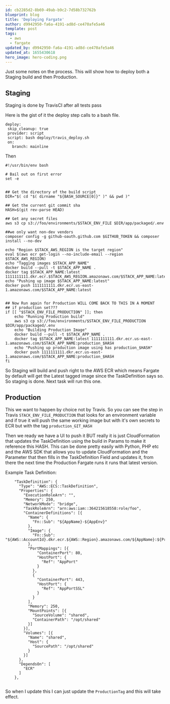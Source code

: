```yaml
---
id: cb2285d2-8b69-49ab-b9c2-7d58b732762b
blueprint: blog
title: 'Deploying Fargate'
author: d9942950-fa6a-4191-ad8d-ce470afe5a46
template: post
tags:
  - aws
  - fargate
updated_by: d9942950-fa6a-4191-ad8d-ce470afe5a46
updated_at: 1655430618
hero_image: hero-coding.png
---
```

Just some notes on the process. This will show how to deploy both a Staging build and then Production.

## Staging
Staging is done by TravisCI after all tests pass 

Here is the gist of it the deploy step calls to a bash file.

```
deploy:
 skip_cleanup: true
 provider: script
 script: bash deploy/travis_deploy.sh
 on:
   branch: mainline
```

Then

```
#!/usr/bin/env bash

# Bail out on first error
set -e


## Get the directory of the build script
DIR="$( cd "$( dirname "${BASH_SOURCE[0]}" )" && pwd )"

## Get the current git commit sha
HASH=$(git rev-parse HEAD)

## Get any secret files
aws s3 cp s3://foo/environments/$STACK_ENV_FILE $DIR/app/packaged/.env

##we only want non-dev vendors
composer config -g github-oauth.github.com $GITHUB_TOKEN && composer install --no-dev

echo "Region $STACK_AWS_REGION is the target region"
eval $(aws ecr get-login --no-include-email --region $STACK_AWS_REGION)
echo "Tagging images $STACK_APP_NAME"
docker build --pull -t $STACK_APP_NAME .
docker tag $STACK_APP_NAME:latest 1111111111.dkr.ecr.$STACK_AWS_REGION.amazonaws.com/$STACK_APP_NAME:latest
echo "Pushing up image $STACK_APP_NAME:latest"
docker push 1111111111.dkr.ecr.us-east-1.amazonaws.com/$STACK_APP_NAME:latest


## Now Run again for Production WILL COME BACK TO THIS IN A MOMENT
## if production set???
if [[ "$STACK_ENV_FILE_PRODUCTION" ]]; then
    echo "Running Production build"
    aws s3 cp s3://foo/environments/$STACK_ENV_FILE_PRODUCTION $DIR/app/packaged/.env
    echo "Building Production Image"
    docker build --pull -t $STACK_APP_NAME .
    docker tag $STACK_APP_NAME:latest 1111111111.dkr.ecr.us-east-1.amazonaws.com/$STACK_APP_NAME:production_$HASH
    echo "Pushing up production image using has production_$HASH"
    docker push 1111111111.dkr.ecr.us-east-1.amazonaws.com/$STACK_APP_NAME:production_$HASH
fi
```

So Staging will build and push right to the AWS ECR which means Fargate by default will get the Latest tagged image since the TaskDefinition says so. So staging is done. Next task will run this one.

## Production
This we want to happen by choice not by Travis. So you can see the step in Travis `STACK_ENV_FILE_PRODUCTION` that looks for an environment variable and if true it will push the same working image but with it's own secrets to ECR but with the tag `production_GIT_HASH`

Then we ready we have a UI to push it BUT really it is just CloudFormation that updates the TaskDefinition using the build in Params to make it reference this HASH. This can be done pretty easily with Python, PHP etc and the AWS SDK that allows you to update CloudFormation and the Parameter that then fills in the TaskDefinition Field and updates it, from there the next time the Production Fargate runs it runs that latest version.

Example Task Definition:

```
    "TaskDefinition": {
      "Type": "AWS::ECS::TaskDefinition",
      "Properties": {
        "ExecutionRoleArn": "",
        "Memory": 250,
        "NetworkMode": "bridge",
        "TaskRoleArn": "arn:aws:iam::364215618558:role/foo",
        "ContainerDefinitions": [{
          "Name": {
            "Fn::Sub": "${AppName}-${AppEnv}"
          },
          "Image": {
            "Fn::Sub": "${AWS::AccountId}.dkr.ecr.${AWS::Region}.amazonaws.com/${AppName}:${ProductionTag}"
          },
          "PortMappings": [{
              "ContainerPort": 80,
              "HostPort": {
                "Ref": "AppPort"
              }
            },
            {
              "ContainerPort": 443,
              "HostPort": {
                "Ref": "AppPortSSL"
              }
            }
          ],
          "Memory": 250,
          "MountPoints": [{
            "SourceVolume": "shared",
            "ContainerPath": "/opt/shared"
          }]
        }],
        "Volumes": [{
          "Name": "shared",
          "Host": {
            "SourcePath": "/opt/shared"
          }
        }]
      },
      "DependsOn": [
        "ECR"
      ]
    },
		
```
So when I update this I can just update the `ProductionTag` and this will take effect.
